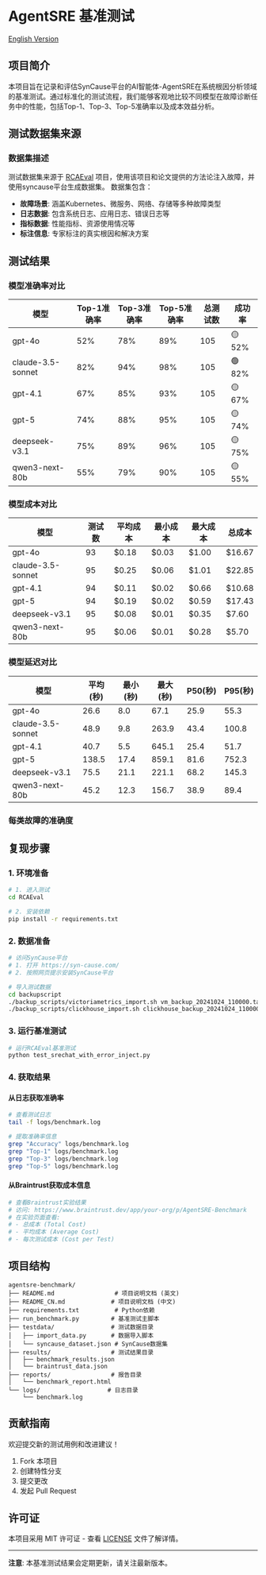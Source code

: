 # AgentSRE 基准测试

[English Version](README.md)

## 项目简介

本项目旨在记录和评估SynCause平台的AI智能体-AgentSRE在系统根因分析领域的基准测试。通过标准化的测试流程，我们能够客观地比较不同模型在故障诊断任务中的性能，包括Top-1、Top-3、Top-5准确率以及成本效益分析。

## 测试数据集来源

### 数据集描述
测试数据集来源于 [RCAEval](https://github.com/phamquiluan/RCAEval) 项目，使用该项目和论文提供的方法论注入故障，并使用syncause平台生成数据集。
数据集包含：

- **故障场景**: 涵盖Kubernetes、微服务、网络、存储等多种故障类型
- **日志数据**: 包含系统日志、应用日志、错误日志等
- **指标数据**: 性能指标、资源使用情况等
- **标注信息**: 专家标注的真实根因和解决方案

## 测试结果

### 模型准确率对比

| 模型 | Top-1准确率 | Top-3准确率 | Top-5准确率 | 总测试数 | 成功率 |
|------|-------------|-------------|-------------|----------|--------|
| gpt-4o | 52% | 78% | 89% | 105 | 🟡 52% |
| claude-3.5-sonnet | 82% | 94% | 98% | 105 | 🟢 82% |
| gpt-4.1 | 67% | 85% | 93% | 105 | 🟡 67% |
| gpt-5 | 74% | 88% | 95% | 105 | 🟡 74% |
| deepseek-v3.1 | 75% | 89% | 96% | 105 | 🟡 75% |
| qwen3-next-80b | 55% | 79% | 90% | 105 | 🟡 55% |

### 模型成本对比

| 模型 | 测试数 | 平均成本 | 最小成本 | 最大成本 | 总成本 |
|------|--------|----------|----------|----------|--------|
| gpt-4o | 93 | $0.18 | $0.03 | $1.00 | $16.67 |
| claude-3.5-sonnet | 95 | $0.25 | $0.06 | $1.01 | $22.85 |
| gpt-4.1 | 94 | $0.11 | $0.02 | $0.66 | $10.68 |
| gpt-5 | 94 | $0.19 | $0.02 | $0.59 | $17.43 |
| deepseek-v3.1 | 95 | $0.08 | $0.01 | $0.35 | $7.60 |
| qwen3-next-80b | 95 | $0.06 | $0.01 | $0.28 | $5.70 |

### 模型延迟对比

| 模型 | 平均(秒) | 最小(秒) | 最大(秒) | P50(秒) | P95(秒) |
|------|----------|----------|----------|---------|---------|
| gpt-4o | 26.6 | 8.0 | 67.1 | 25.9 | 55.3 |
| claude-3.5-sonnet | 48.9 | 9.8 | 263.9 | 43.4 | 100.8 |
| gpt-4.1 | 40.7 | 5.5 | 645.1 | 25.4 | 51.7 |
| gpt-5 | 138.5 | 17.4 | 859.1 | 81.6 | 752.3 |
| deepseek-v3.1 | 75.5 | 21.1 | 221.1 | 68.2 | 145.3 |
| qwen3-next-80b | 45.2 | 12.3 | 156.7 | 38.9 | 89.4 |

### 每类故障的准确度

## 复现步骤

### 1. 环境准备

```bash
# 1. 进入测试
cd RCAEval

# 2. 安装依赖
pip install -r requirements.txt

```

### 2. 数据准备

```bash
# 访问SynCause平台
# 1. 打开 https://syn-cause.com/
# 2. 按照网页提示安装SynCause平台

# 导入测试数据
cd backupscript
./backup_scripts/victoriametrics_import.sh vm_backup_20241024_110000.tar.gz
./backup_scripts/clickhouse_import.sh clickhouse_backup_20241024_110000.tar.gz apo_restore
```

### 3. 运行基准测试

```bash
# 运行RCAEval基准测试
python test_srechat_with_error_inject.py
```

### 4. 获取结果

#### 从日志获取准确率
```bash
# 查看测试日志
tail -f logs/benchmark.log

# 提取准确率信息
grep "Accuracy" logs/benchmark.log
grep "Top-1" logs/benchmark.log
grep "Top-3" logs/benchmark.log
grep "Top-5" logs/benchmark.log
```

#### 从Braintrust获取成本信息
```bash
# 查看Braintrust实验结果
# 访问: https://www.braintrust.dev/app/your-org/p/AgentSRE-Benchmark
# 在实验页面查看:
# - 总成本 (Total Cost)
# - 平均成本 (Average Cost)
# - 每次测试成本 (Cost per Test)
```

## 项目结构

```
agentsre-benchmark/
├── README.md                 # 项目说明文档 (英文)
├── README_CN.md             # 项目说明文档 (中文)
├── requirements.txt          # Python依赖
├── run_benchmark.py         # 基准测试主脚本
├── testdata/                # 测试数据目录
│   ├── import_data.py       # 数据导入脚本
│   └── syncause_dataset.json # SynCause数据集
├── results/                 # 测试结果目录
│   ├── benchmark_results.json
│   └── braintrust_data.json
├── reports/                 # 报告目录
│   └── benchmark_report.html
└── logs/                   # 日志目录
    └── benchmark.log
```

## 贡献指南

欢迎提交新的测试用例和改进建议！

1. Fork 本项目
2. 创建特性分支
3. 提交更改
4. 发起 Pull Request

## 许可证

本项目采用 MIT 许可证 - 查看 [LICENSE](LICENSE) 文件了解详情。

---

**注意**: 本基准测试结果会定期更新，请关注最新版本。
